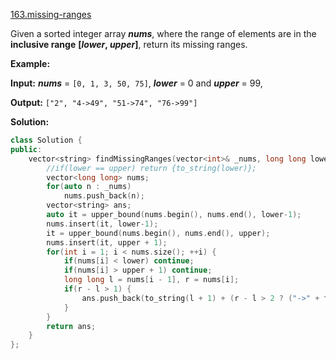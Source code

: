 [163.missing-ranges](https://leetcode.com/problems/missing-ranges/)  

Given a sorted integer array **_nums_**, where the range of elements are in the **inclusive range** **\[_lower_, _upper_\]**, return its missing ranges.

**Example:**

  
**Input:** **_nums_** = `[0, 1, 3, 50, 75]`, **_lower_** = 0 and **_upper_** = 99,
  
**Output:** `["2", "4->49", "51->74", "76->99"]`  



**Solution:**  

```cpp
class Solution {
public:
    vector<string> findMissingRanges(vector<int>& _nums, long long lower, long long upper) {
        //if(lower == upper) return {to_string(lower)};
        vector<long long> nums;
        for(auto n : _nums)
            nums.push_back(n);
        vector<string> ans;
        auto it = upper_bound(nums.begin(), nums.end(), lower-1);
        nums.insert(it, lower-1);
        it = upper_bound(nums.begin(), nums.end(), upper);
        nums.insert(it, upper + 1);
        for(int i = 1; i < nums.size(); ++i) {
            if(nums[i] < lower) continue;
            if(nums[i] > upper + 1) continue;
            long long l = nums[i - 1], r = nums[i];
            if(r - l > 1) {
                ans.push_back(to_string(l + 1) + (r - l > 2 ? ("->" + to_string(r - 1)) :""));
            }
        }
        return ans;
    }
};
```
      